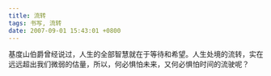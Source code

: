 ```yaml
---
title: 流转
tags: 书写, 流转
date: 2007-09-01 15:43:01 +0800
---
```



基度山伯爵曾经说过，人生的全部智慧就在于等待和希望。人生处境的流转，实在远远超出我们微弱的估量，所以，何必惧怕未来，又何必惧怕时间的流驶呢？

